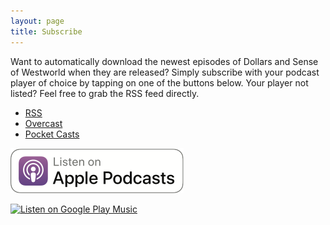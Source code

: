 ```yaml
---
layout: page
title: Subscribe
---
```


Want to automatically download the newest episodes of Dollars and Sense of Westworld when they are released? Simply subscribe with your podcast player of choice by tapping on one of the buttons below. Your player not listed? Feel free to grab the RSS feed directly.

* [RSS](http://dasow.libsyn.com/rss)
* [Overcast](https://overcast.fm/p583069-PllntH)
* [Pocket Casts](http://pca.st/ry44)

[![Apple Podcasts](/img/ApplePodcastsBadge.png)](https://itunes.apple.com/us/podcast/the-dollars-and-sense-of-westworld/id1227972996?mt=2)

<a href='https://playmusic.app.goo.gl/?ibi=com.google.PlayMusic&amp;isi=691797987&amp;ius=googleplaymusic&amp;link=https://play.google.com/music/m/Iai3kzebd7suo4llwnilgyyvodu?t%3DThe_Dollars_and_Sense_of_Westworld%26pcampaignid%3DMKT-na-all-co-pr-mu-pod-16' rel='nofollow'><img width='125px' alt='Listen on Google Play Music' src='https://play.google.com/intl/en_us/badges-music/images/badges/en_badge_web_music.png'/></a>
